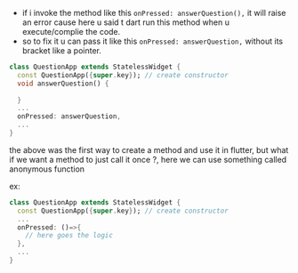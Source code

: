 - if i invoke the method like this `onPressed: answerQuestion(),` it will raise an error cause here u said t dart run this method when u execute/complie the code.
- so to fix it u can pass it like this `onPressed: answerQuestion,` without its bracket like a pointer. 

```dart
class QuestionApp extends StatelessWidget {
  const QuestionApp({super.key}); // create constructor
  void answerQuestion() {
   
  }
  ...
  onPressed: answerQuestion,
  ...
}
```

the above was the first way to create a method and use it in flutter, but what if we want a method to just call it once ?, here we can use something called anonymous function

ex:
```dart
class QuestionApp extends StatelessWidget {
  const QuestionApp({super.key}); // create constructor
  ...
  onPressed: ()=>{
    // here goes the logic
  },
  ...
}

```